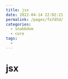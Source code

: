 ```yaml
---
title: jsx
date: 2022-04-14 22:02:21
permalink: /pages/fa7d5d/
categories:
  - snabbdom
  - core
tags:
  - 
---
```

# jsx